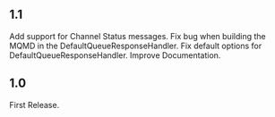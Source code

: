 1.1
-----

Add support for Channel Status messages.
Fix bug when building the MQMD in the DefaultQueueResponseHandler.
Fix default options for DefaultQueueResponseHandler.
Improve Documentation.

1.0
-----

First Release.



